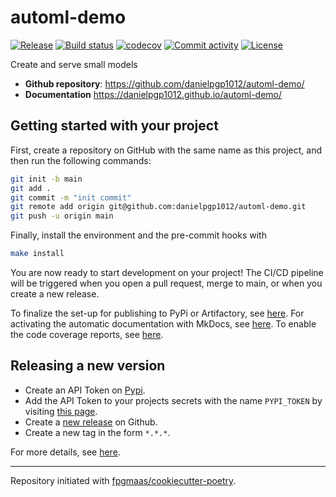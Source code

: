 # automl-demo

[![Release](https://img.shields.io/github/v/release/danielpgp1012/automl-demo)](https://img.shields.io/github/v/release/danielpgp1012/automl-demo)
[![Build status](https://img.shields.io/github/actions/workflow/status/danielpgp1012/automl-demo/main.yml?branch=main)](https://github.com/danielpgp1012/automl-demo/actions/workflows/main.yml?query=branch%3Amain)
[![codecov](https://codecov.io/gh/danielpgp1012/automl-demo/branch/main/graph/badge.svg)](https://codecov.io/gh/danielpgp1012/automl-demo)
[![Commit activity](https://img.shields.io/github/commit-activity/m/danielpgp1012/automl-demo)](https://img.shields.io/github/commit-activity/m/danielpgp1012/automl-demo)
[![License](https://img.shields.io/github/license/danielpgp1012/automl-demo)](https://img.shields.io/github/license/danielpgp1012/automl-demo)

Create and serve small models

- **Github repository**: <https://github.com/danielpgp1012/automl-demo/>
- **Documentation** <https://danielpgp1012.github.io/automl-demo/>

## Getting started with your project

First, create a repository on GitHub with the same name as this project, and then run the following commands:

```bash
git init -b main
git add .
git commit -m "init commit"
git remote add origin git@github.com:danielpgp1012/automl-demo.git
git push -u origin main
```

Finally, install the environment and the pre-commit hooks with

```bash
make install
```

You are now ready to start development on your project!
The CI/CD pipeline will be triggered when you open a pull request, merge to main, or when you create a new release.

To finalize the set-up for publishing to PyPi or Artifactory, see [here](https://fpgmaas.github.io/cookiecutter-poetry/features/publishing/#set-up-for-pypi).
For activating the automatic documentation with MkDocs, see [here](https://fpgmaas.github.io/cookiecutter-poetry/features/mkdocs/#enabling-the-documentation-on-github).
To enable the code coverage reports, see [here](https://fpgmaas.github.io/cookiecutter-poetry/features/codecov/).

## Releasing a new version

- Create an API Token on [Pypi](https://pypi.org/).
- Add the API Token to your projects secrets with the name `PYPI_TOKEN` by visiting [this page](https://github.com/danielpgp1012/automl-demo/settings/secrets/actions/new).
- Create a [new release](https://github.com/danielpgp1012/automl-demo/releases/new) on Github.
- Create a new tag in the form `*.*.*`.

For more details, see [here](https://fpgmaas.github.io/cookiecutter-poetry/features/cicd/#how-to-trigger-a-release).

---

Repository initiated with [fpgmaas/cookiecutter-poetry](https://github.com/fpgmaas/cookiecutter-poetry).
